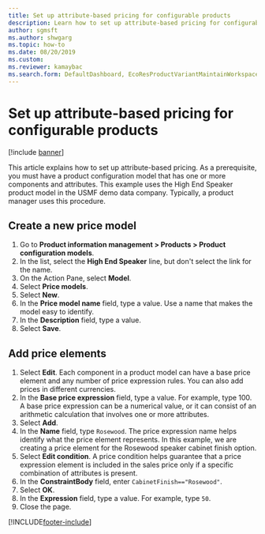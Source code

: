 ```yaml
--- 
title: Set up attribute-based pricing for configurable products
description: Learn how to set up attribute-based pricing for configurable products, including processes for creating new price models and price elements. 
author: sgmsft
ms.author: shwgarg
ms.topic: how-to
ms.date: 08/20/2019
ms.custom:
ms.reviewer: kamaybac    
ms.search.form: DefaultDashboard, EcoResProductVariantMaintainWorkspace, PCProductConfigurationModelListPage, PCPriceModelList, PCPriceModel, PCConstraintEditor 
---
```


# Set up attribute-based pricing for configurable products

[!include [banner](../../includes/banner.md)]

This article explains how to set up attribute-based pricing. As a prerequisite, you must have a product configuration model that has one or more components and attributes. This example uses the High End Speaker product model in the USMF demo data company. Typically, a product manager uses this procedure.


## Create a new price model

1. Go to **Product information management \> Products \> Product configuration models**.
1. In the list, select the **High End Speaker** line, but don't select the link for the name.
1. On the Action Pane, select **Model**.
1. Select **Price models**.
1. Select **New**.
1. In the **Price model name** field, type a value. Use a name that makes the model easy to identify.  
1. In the **Description** field, type a value.
1. Select **Save**.

## Add price elements

1. Select **Edit**. Each component in a product model can have a base price element and any number of price expression rules. You can also add prices in different currencies.  
2. In the **Base price expression** field, type a value. For example, type 100. A base price expression can be a numerical value, or it can consist of an arithmetic calculation that involves one or more attributes.  
3. Select **Add**.
4. In the **Name** field, type `Rosewood`. The price expression name helps identify what the price element represents. In this example, we are creating a price element for the Rosewood speaker cabinet finish option.  
5. Select **Edit condition**. A price condition helps guarantee that a price expression element is included in the sales price only if a specific combination of attributes is present.  
6. In the **ConstraintBody** field, enter `CabinetFinish=="Rosewood"`.
7. Select **OK**.
8. In the **Expression** field, type a value. For example, type `50`. 
9. Close the page.



[!INCLUDE[footer-include](../../../includes/footer-banner.md)]